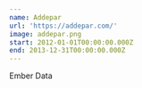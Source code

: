 ```yaml
---
name: Addepar
url: 'https://addepar.com/'
image: addepar.png
start: 2012-01-01T00:00:00.000Z
end: 2013-12-31T00:00:00.000Z
---
```

Ember Data
